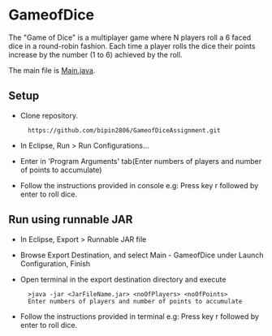# GameofDice
The "Game of Dice" is a multiplayer game where N players roll a 6 faced dice in a round-robin fashion. Each time a player rolls the dice their points increase by the number (1 to 6) achieved by the roll.

The main file is [Main.java](https://github.com/bipin2806/GameofDiceAssignment/blob/master/GameofDice/src/com/greatlearning/Main.java).

Setup
-----

* Clone repository.

        https://github.com/bipin2806/GameofDiceAssignment.git

* In Eclipse, Run > Run Configurations...
* Enter <noOfPlayers> <noOfPoints> in 'Program Arguments' tab(Enter numbers of players and number of points to accumulate)
* Follow the instructions provided in console
e.g: Press key r followed by enter to roll dice.

Run using runnable JAR
-----

* In Eclipse, Export > Runnable JAR file
* Browse Export Destination, and select Main - GameofDice under Launch Configuration, Finish
* Open terminal in the export destination directory and execute

        >java -jar <JarFileName.jar> <noOfPlayers> <noOfPoints>
        Enter numbers of players and number of points to accumulate
* Follow the instructions provided in terminal
e.g: Press key r followed by enter to roll dice.
